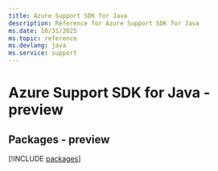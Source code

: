 ```yaml
---
title: Azure Support SDK for Java
description: Reference for Azure Support SDK for Java
ms.date: 10/31/2025
ms.topic: reference
ms.devlang: java
ms.service: support
---
```

# Azure Support SDK for Java - preview
## Packages - preview
[!INCLUDE [packages](support-index.md)]